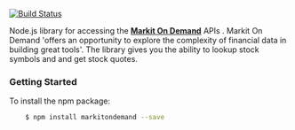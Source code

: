 [![Build Status](https://travis-ci.org/ahmedfarooki/markitondemand.svg?branch=master)](https://travis-ci.org/ahmedfarooki/markitondemand)

Node.js library for accessing the **[Markit On Demand](http://dev.markitondemand.com)** APIs . Markit On Demand 'offers an opportunity to explore the complexity of financial data in building great tools'. The library gives you the ability to lookup stock symbols and and get stock quotes. 

### Getting Started

To install the npm package:

```bash
    $ npm install markitondemand --save
```
